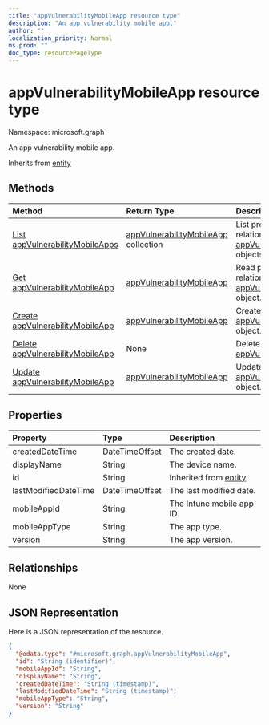 ```yaml
---
title: "appVulnerabilityMobileApp resource type"
description: "An app vulnerability mobile app."
author: ""
localization_priority: Normal
ms.prod: ""
doc_type: resourcePageType
---
```


# appVulnerabilityMobileApp resource type


Namespace: microsoft.graph

An app vulnerability mobile app.


Inherits from [entity](../resources/entity.md)

## Methods
|Method|Return Type|Description|
|:---|:---|:---|
|[List appVulnerabilityMobileApps](../api/appvulnerabilitymobileapp-list.md)|[appVulnerabilityMobileApp](../resources/appvulnerabilitymobileapp.md) collection|List properties and relationships of the [appVulnerabilityMobileApp](../resources/appvulnerabilitymobileapp.md) objects.|
|[Get appVulnerabilityMobileApp](../api/appvulnerabilitymobileapp-get.md)|[appVulnerabilityMobileApp](../resources/appvulnerabilitymobileapp.md)|Read properties and relationships of the [appVulnerabilityMobileApp](../resources/appvulnerabilitymobileapp.md) object.|
|[Create appVulnerabilityMobileApp](../api/appvulnerabilitymobileapp-create.md)|[appVulnerabilityMobileApp](../resources/appvulnerabilitymobileapp.md)|Create a new [appVulnerabilityMobileApp](../resources/appvulnerabilitymobileapp.md) object.|
|[Delete appVulnerabilityMobileApp](../api/appvulnerabilitymobileapp-delete.md)|None|Deletes a [appVulnerabilityMobileApp](../resources/appvulnerabilitymobileapp.md).|
|[Update appVulnerabilityMobileApp](../api/appvulnerabilitymobileapp-update.md)|[appVulnerabilityMobileApp](../resources/appvulnerabilitymobileapp.md)|Update the properties of a [appVulnerabilityMobileApp](../resources/appvulnerabilitymobileapp.md) object.|

## Properties
|Property|Type|Description|
|:---|:---|:---|
|createdDateTime|DateTimeOffset|The created date.|
|displayName|String|The device name.|
|id|String| Inherited from [entity](../resources/entity.md)|
|lastModifiedDateTime|DateTimeOffset|The last modified date.|
|mobileAppId|String|The Intune mobile app ID.|
|mobileAppType|String|The app type.|
|version|String|The app version.|

## Relationships
None

## JSON Representation
Here is a JSON representation of the resource.
<!-- {
  "blockType": "resource",
  "keyProperty": "id",
  "@odata.type": "microsoft.graph.appVulnerabilityMobileApp",
  "baseType": "microsoft.graph.entity",
  "openType": false
}
-->
``` json
{
  "@odata.type": "#microsoft.graph.appVulnerabilityMobileApp",
  "id": "String (identifier)",
  "mobileAppId": "String",
  "displayName": "String",
  "createdDateTime": "String (timestamp)",
  "lastModifiedDateTime": "String (timestamp)",
  "mobileAppType": "String",
  "version": "String"
}
```

